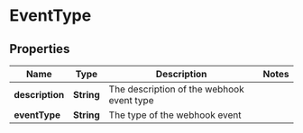 

# EventType


## Properties

Name | Type | Description | Notes
------------ | ------------- | ------------- | -------------
**description** | **String** | The description of the webhook event type | 
**eventType** | **String** | The type of the webhook event | 



